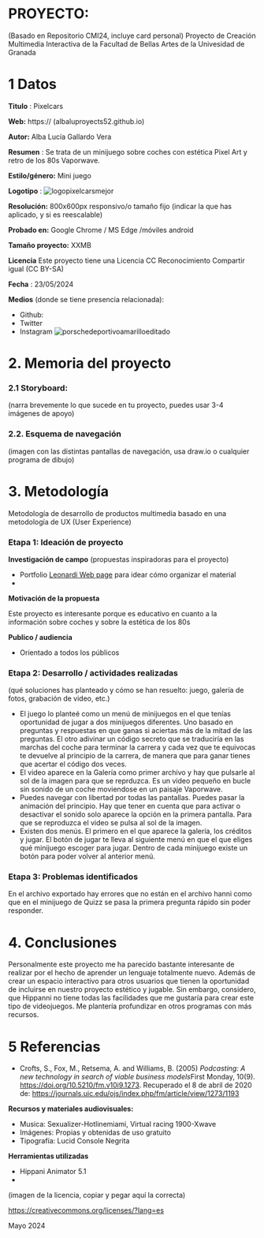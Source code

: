 # PROYECTO: 

(Basado en Repositorio CMI24, incluye card personal)
Proyecto de Creación Multimedia Interactiva de la  Facultad de Bellas Artes de la Univesidad de Granada



# 1 Datos 



**Titulo** : Pixelcars 

**Web:**   https://    (albaluproyects52.github.io)

**Autor:**  Alba Lucía Gallardo Vera

**Resumen** : Se trata de un minijuego sobre coches con estética Pixel Art y retro de los 80s Vaporwave. 

**Estilo/género:**  Mini juego

**Logotipo** : ![logopixelcarsmejor](https://github.com/albaluproyects52/albaluproyects52.github.io/assets/170507196/7a2c520e-7d46-47cc-aa73-533ee16a3b1f)


**Resolución:** 800x600px responsivo/o tamaño fijo (indicar la que has aplicado, y si es reescalable)

**Probado en:**   Google Chrome / MS Edge /móviles android 

**Tamaño proyecto:** XXMB 

**Licencia** Este proyecto tiene una Licencia CC Reconocimiento Compartir igual (CC BY-SA)

**Fecha** : 23/05/2024

**Medios** (donde se tiene presencia relacionada):

- Github:
- Twitter
- Instagram
![porschedeportivoamarilloeditado](https://github.com/albaluproyects52/albaluproyects52.github.io/assets/170507196/5f4a626d-a615-44ff-8f9f-a1a1c2c7a5b5)


# 2. Memoria del proyecto 

### 2.1 Storyboard: 



(narra brevemente lo que sucede en tu proyecto, puedes usar 3-4 imágenes de apoyo)



### 2.2. Esquema de navegación 



(imagen con las distintas pantallas de navegación, usa draw.io o cualquier programa de dibujo)







# 3. Metodología

Metodología de desarrollo de productos multimedia basado en una metodología de UX (User Experience)



### Etapa 1: Ideación de proyecto

**Investigación de campo** (propuestas inspiradoras para el proyecto)

- Portfolio [Leonardi Web page](http://www.rleonardi.com/interactive-resume/) para idear cómo organizar el material
- 



**Motivación de la propuesta** 

Este  proyecto es interesante porque es educativo en cuanto a la información sobre coches y sobre la estética de los 80s



**Publico / audiencia**

- Orientado a todos los públicos





### Etapa 2: Desarrollo / actividades realizadas

(qué soluciones has planteado y cómo se han resuelto: juego, galería de fotos, grabación de video, etc.)

- El juego lo planteé como un menú de minijuegos en el que tenías oportunidad de jugar a dos minijuegos diferentes. Uno basado en preguntas y respuestas en que ganas si aciertas más de la mitad de las preguntas. El otro adivinar un código secreto que se traduciría en las marchas del coche para terminar la carrera y cada vez que te equivocas te devuelve al principio de la carrera, de manera que para ganar tienes que acertar el código dos veces.
- El video aparece en la Galería como primer archivo y hay que pulsarle al sol de la imagen para que se reprduzca. Es un video pequeño en bucle sin sonido de un coche moviendose en un paisaje Vaporwave.
- Puedes navegar con libertad por todas las pantallas. Puedes pasar la animación del principio. Hay que tener en cuenta que para activar o desactivar el sonido solo aparece la opción en la primera pantalla. Para que se reproduzca el video se pulsa al sol de la imagen.
- Existen dos menús. El primero en el que aparece la galería, los créditos y jugar. El botón de jugar te lleva al siguiente menú en que el que eliges qué minijuego escoger para jugar. Dentro de cada minijuego existe un botón para poder volver al anterior menú.




### Etapa 3: Problemas identificados

En el archivo exportado hay errores que no están en el archivo hanni como que en el minijuego de Quizz se pasa la primera pregunta rápido sin poder responder.



# 4. Conclusiones 

Personalmente este proyecto me ha parecido bastante interesante de realizar por el hecho de aprender un lenguaje totalmente nuevo. Además de crear un espacio interactivo para otros usuarios que tienen la oportunidad de incluirse en nuestro proyecto estético y jugable. Sin embargo, considero, que Hippanni no tiene todas las facilidades que me gustaría para crear este tipo de videojuegos. Me plantería profundizar en otros programas con más recursos.







# 5 Referencias 



- Crofts, S., Fox, M., Retsema, A. and Williams, B. (2005) *Podcasting: A new technology in search of viable business models*First Monday, 10(9). https://doi.org/10.5210/fm.v10i9.1273. Recuperado el 8 de abril de 2020 de: https://journals.uic.edu/ojs/index.php/fm/article/view/1273/1193

**Recursos y materiales audiovisuales:**

* Musica: Sexualizer-Hotlinemiami, Virtual racing 1900-Xwave 
* Imágenes: Propias y obtenidas de uso gratuito
* Tipografía: Lucid Console Negrita

**Herramientas utilizadas**

- Hippani Animator 5.1
- 



(imagen de la licencia, copiar y pegar aquí la correcta)

https://creativecommons.org/licenses/?lang=es

Mayo 2024
